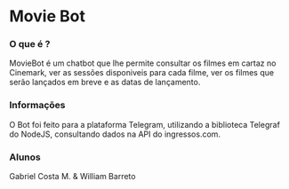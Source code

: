 # Movie Bot
### O que é ?
MovieBot é um chatbot que lhe permite consultar os filmes em cartaz no Cinemark, ver as sessões disponiveis para cada filme, ver os filmes que serão lançados em breve e as datas de lançamento. 

### Informações
O Bot foi feito para a plataforma Telegram, utilizando a biblioteca Telegraf do NodeJS, consultando dados na API do ingressos.com.


### Alunos
Gabriel Costa M. &
William Barreto
